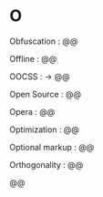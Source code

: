 # O

Obfuscation
: @@

Offline
: @@

OOCSS
: → @@

Open Source
: @@

Opera
: @@

Optimization
: @@

Optional markup
: @@

Orthogonality
: @@

@@